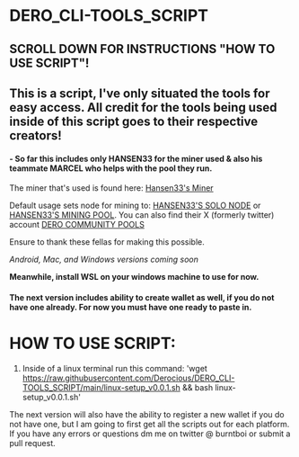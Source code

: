 # DERO_CLI-TOOLS_SCRIPT

## SCROLL DOWN FOR INSTRUCTIONS "HOW TO USE SCRIPT"!

## This is a script, I've only situated the tools for easy access. All credit for the tools being used inside of this script goes to their respective creators! 

#### - So far this includes only HANSEN33 for the miner used & also his teammate MARCEL who helps with the pool they run. 
The miner that's used is found here: [Hansen33's Miner](https://github.com/Hansen333/Hansen33-s-DERO-Miner)

Default usage sets node for mining to: [HANSEN33'S SOLO NODE](https://dero-node.mysrv.cloud) or [HANSEN33'S MINING POOL](https://community-pools.mysrv.cloud). You can also find their X (formerly twitter) account [DERO COMMUNITY POOLS](https://twitter.com/DeroCmtyPools)

Ensure to thank these fellas for making this possible.

*Android, Mac, and Windows versions coming soon*

**Meanwhile, install WSL on your windows machine to use for now.**

#### The next version includes ability to create wallet as well, if you do not have one already. For now you must have one ready to paste in.
 
# HOW TO USE SCRIPT:

1. Inside of a linux terminal run this command: 'wget https://raw.githubusercontent.com/Derocious/DERO_CLI-TOOLS_SCRIPT/main/linux-setup_v0.0.1.sh && bash linux-setup_v0.0.1.sh'


The next version will also have the ability to register a new wallet if you do not have one, but I am going to first get all the scripts out for each platform.
If you have any errors or questions dm me on twitter @ burntboi or submit a pull request.

